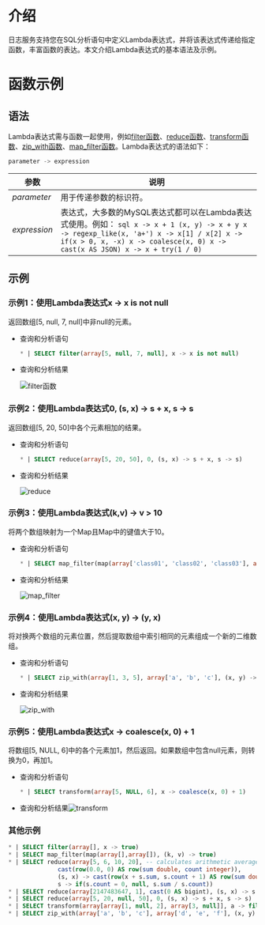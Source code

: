 # 介绍
日志服务支持您在SQL分析语句中定义Lambda表达式，并将该表达式传递给指定函数，丰富函数的表达。本文介绍Lambda表达式的基本语法及示例。

# 函数示例
语法 
-----------------------

Lambda表达式需与函数一起使用，例如[filter函数](#%E7%A4%BA%E4%BE%8B1%EF%BC%9A%E4%BD%BF%E7%94%A8lambda%E8%A1%A8%E8%BE%BE%E5%BC%8Fx---x-is-not-null)、[reduce函数](#%E7%A4%BA%E4%BE%8B2%EF%BC%9A%E4%BD%BF%E7%94%A8lambda%E8%A1%A8%E8%BE%BE%E5%BC%8F0-s-x---s--x-s---s)、[transform函数](#%E7%A4%BA%E4%BE%8B3%EF%BC%9A%E4%BD%BF%E7%94%A8lambda%E8%A1%A8%E8%BE%BE%E5%BC%8Fkv---v--10)、[zip_with函数](#%E7%A4%BA%E4%BE%8B4%EF%BC%9A%E4%BD%BF%E7%94%A8lambda%E8%A1%A8%E8%BE%BE%E5%BC%8Fx-y---y-x)、[map_filter函数](#%E7%A4%BA%E4%BE%8B5%EF%BC%9A%E4%BD%BF%E7%94%A8lambda%E8%A1%A8%E8%BE%BE%E5%BC%8Fx---coalescex-0--1)。Lambda表达式的语法如下：

```sql
parameter -> expression
```



|      参数      |                                                                                                                 说明                                                                                                                  |
|--------------|-------------------------------------------------------------------------------------------------------------------------------------------------------------------------------------------------------------------------------------|
| *parameter*  | 用于传递参数的标识符。                                                                                                                                                                                                                         |
| *expression* | 表达式，大多数的MySQL表达式都可以在Lambda表达式使用。例如： ```sql x -> x + 1 (x, y) -> x + y x -> regexp_like(x, 'a+') x -> x[1] / x[2] x -> if(x > 0, x, -x) x -> coalesce(x, 0) x -> cast(x AS JSON) x -> x + try(1 / 0) ```  |



示例 
-----------------------

### 示例1：使用Lambda表达式x -\> x is not null

返回数组\[5, null, 7, null\]中非null的元素。

* 查询和分析语句

  ```sql
  * | SELECT filter(array[5, null, 7, null], x -> x is not null)
  ```

  

* 查询和分析结果
  
  ![filter函数](https://help-static-aliyun-doc.aliyuncs.com/assets/img/zh-CN/0866388261/p303951.png)




### 示例2：使用Lambda表达式0, (s, x) -\> s + x, s -\> s

返回数组\[5, 20, 50\]中各个元素相加的结果。

* 查询和分析语句

  ```sql
  * | SELECT reduce(array[5, 20, 50], 0, (s, x) -> s + x, s -> s)
  ```

  

* 查询和分析结果
  
  ![reduce](https://help-static-aliyun-doc.aliyuncs.com/assets/img/zh-CN/5229378261/p303133.png)

### 示例3：使用Lambda表达式(k,v) -\> v \> 10

将两个数组映射为一个Map且Map中的键值大于10。

* 查询和分析语句

  ```sql
  * | SELECT map_filter(map(array['class01', 'class02', 'class03'], array[11, 10, 9]), (k,v) -> v > 10)
  ```

* 查询和分析结果
  
  ![map_filter](https://help-static-aliyun-doc.aliyuncs.com/assets/img/zh-CN/0866388261/p303952.png)


### 示例4：使用Lambda表达式(x, y) -\> (y, x)

将对换两个数组的元素位置，然后提取数组中索引相同的元素组成一个新的二维数组。

* 查询和分析语句

  ```sql
  * | SELECT zip_with(array[1, 3, 5], array['a', 'b', 'c'], (x, y) -> (y, x))
  ```

* 查询和分析结果
  
  ![zip_with](https://help-static-aliyun-doc.aliyuncs.com/assets/img/zh-CN/0866388261/p303967.png)

### 示例5：使用Lambda表达式x -\> coalesce(x, 0) + 1

将数组\[5, NULL, 6\]中的各个元素加1，然后返回。如果数组中包含null元素，则转换为0，再加1。

* 查询和分析语句

  ```sql
  * | SELECT transform(array[5, NULL, 6], x -> coalesce(x, 0) + 1)
  ```

* 查询和分析结果![transform](https://help-static-aliyun-doc.aliyuncs.com/assets/img/zh-CN/0866388261/p303968.png)


### 其他示例

```sql
* | SELECT filter(array[], x -> true)
* | SELECT map_filter(map(array[],array[]), (k, v) -> true)
* | SELECT reduce(array[5, 6, 10, 20], -- calculates arithmetic average: 10.25
              cast(row(0.0, 0) AS row(sum double, count integer)),
              (s, x) -> cast(row(x + s.sum, s.count + 1) AS row(sum double, count integer)),
              s -> if(s.count = 0, null, s.sum / s.count))
* | SELECT reduce(array[2147483647, 1], cast(0 AS bigint), (s, x) -> s + x, s -> s)
* | SELECT reduce(array[5, 20, null, 50], 0, (s, x) -> s + x, s -> s)
* | SELECT transform(array[array[1, null, 2], array[3, null]], a -> filter(a, x -> x is not null))
* | SELECT zip_with(array['a', 'b', 'c'], array['d', 'e', 'f'], (x, y) -> concat(x, y))
```